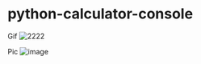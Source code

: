 # python-calculator-console

Gif
![2222](https://user-images.githubusercontent.com/44746095/216639021-20b36ca4-6daa-4bff-a2d7-90cc1dc43e41.gif)

Pic
![image](https://user-images.githubusercontent.com/44746095/216636329-06ba1992-edd9-4935-8a01-5cfa002b0373.png)
